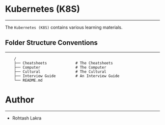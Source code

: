 # Kubernetes (K8S)

---

The ```Kubernetes (K8S)``` contains various learning materials.



## Folder Structure Conventions

---

```
    /
    ├── Cheatsheets             # The Cheatsheets
    ├── Computer                # The Computer
    ├── Cultural                # The Cultural
    ├── Interview Guide         # An Interview Guide
    └── README.md
```



# Author

---

- Rohtash Lakra
